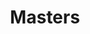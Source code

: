 ---
ee_id_show: '2181'
title: Masters
url: masters
live_url:
year: '2012'
venue: Carnegie Museum of Art
state_country: Pittsburgh
type:
dates:
pitch: "&nbsp;... had a super chill time putting this one together, ... a bit of everything
  really. A good vibe all around! "
ps: ​Finally got to put my sculpture "Volume Management" (a bunch of flat screens
  previously shown just in their boxes) to good use. LOL. :)
imgs: carnegie-pittsburgh-2012-09-install-12-database-TL.jpg,carnegie-pittsburgh-2012-09-install-13-database-TL.jpg,carnegie-pittsburgh-2012-09-install-3-database-TL.jpg,carnegie-pittsburgh-2012-09-install-4-database-TL.jpg,carnegie-pittsburgh-2012-09-install-8-database-TL.jpg,carnegie-pittsburgh-2012-09-install-1-database-TL.jpg,carnegie-pittsburgh-2012-09-install-5-database-TL.jpg,carnegie-pittsburgh-2012-09-install-9-database-TL_1.jpg
things: "[7] 2002-001 Super Mario Clouds - supermarioclouds,[11] 2003-002 Data Diaries
  - 2003-002-data-diaries,[18] 2004-010 T.A.C. - Total Asshole Compression - 2004-010-total-asshole-compression,[13]
  2004-004 Iron Maidens “The Number of the Beast” compressed over and over as an mp3
  666 times - maiden,[165] 2004-008 Sans Simon - 2004-008-sans-simon,[32] 2006-001
  Sweet 16 - sweet16,[157] 2006-002 Untitled Translation Exercise - 2006-002-untitled-translation-exercise,[171]
  2007-045 The Bruce Springsteen Born to Run Glockenspiel Addendum (CD ROM) - 2007-045-bruce-springsteen-glockenspiel-addendum,[210]
  2008-003 Permanent Vacation - 2008-003-permanent-vacation,[52] 2009-003 Drei Klavierstücke
  op. 11 - dreiklavierstucke,[71] 2011-021 Volume Management - volumemanagement,[63]
  2008-074 Genealogies - 2008-074-genealogies,[55] 2009-046 What a Misunderstanding!
  - 2009-046-what-a-misunderstanding-art,[97] 2010-021 Bronzer Flash! - 2010-021-bronzer-flash,[34]
  2007-004 Every Other C.S.N.Y. - 2007-004-every-other-csny,[189] 2004-025 Total Asshole
  Compression - 2004-025-total-asshole-compression,[2207] 2012-134 YOLO - 2012-134-yolo,[2208]
  2012-135 Masters Trailer - 2012-135-masters-trailer,[2209] 2012-150 Carnegie Brochure
  - 2012-150-carnegie-brochure,[2217] 2011-156 The AUDMCRS Underground Dance Music
  Collection of Recorded Sound - 2011-156-the-audmcrs-underground-dance-music-collection-of-recorded-sound,[2228]
  2012-065 AUDMCRS Essay - 2012-065-audmcrs-essay"
status:
layout: shows
---